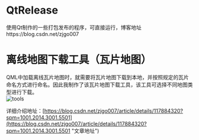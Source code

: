 # QtRelease
使用Qt制作的一些打包发布的程序，可直接运行，博客地址https://blog.csdn.net/zjgo007

# 离线地图下载工具（瓦片地图）
QML中加载离线瓦片地图时，就需要将瓦片地图下载到本地，并按照规定的瓦片命名方式进行命名。因此我制作了该瓦片地图下载工具，该工具可选择不同地图类型进行下载。</br>
![tools](https://img-blog.csdnimg.cn/20210613185608175.PNG?x-oss-process=image/watermark,type_ZmFuZ3poZW5naGVpdGk,shadow_10,text_aHR0cHM6Ly9ibG9nLmNzZG4ubmV0L3pqZ28wMDc=,size_16,color_FFFFFF,t_70)


详细介绍地址：[https://blog.csdn.net/zjgo007/article/details/117884320?spm=1001.2014.3001.5501](https://blog.csdn.net/zjgo007/article/details/117884320?spm=1001.2014.3001.5501 "文章地址")
